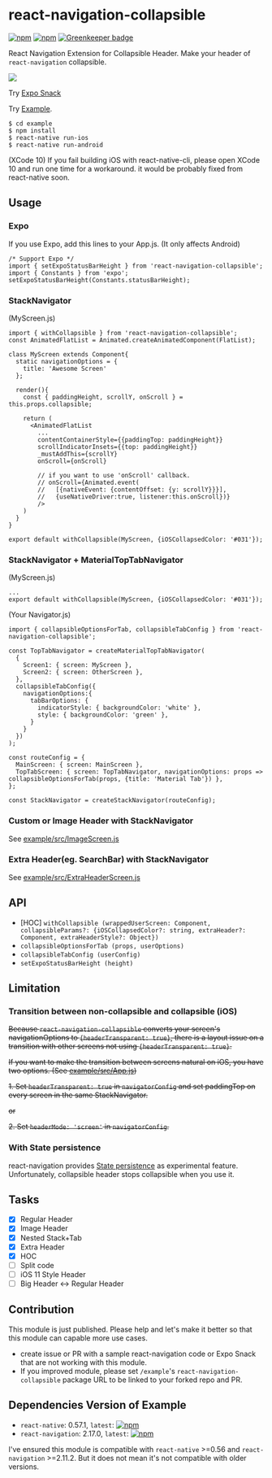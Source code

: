 # react-navigation-collapsible

[![npm](https://img.shields.io/npm/v/react-navigation-collapsible.svg)](https://www.npmjs.com/package/react-navigation-collapsible) [![npm](https://img.shields.io/npm/dm/react-navigation-collapsible.svg)](https://www.npmjs.com/package/react-navigation-collapsible) [![Greenkeeper badge](https://badges.greenkeeper.io/benevbright/react-navigation-collapsible.svg)](https://greenkeeper.io/)


React Navigation Extension for Collapsible Header.
Make your header of `react-navigation` collapsible.

<img src="https://github.com/benevbright/react-navigation-collapsible/blob/master/demo.gif?raw=true">


Try [Expo Snack](https://snack.expo.io/@benevbright/react-navigation-collapsible)

Try [Example](https://github.com/benevbright/react-navigation-collapsible/tree/master/example).


```
$ cd example
$ npm install
$ react-native run-ios
$ react-native run-android
```
(XCode 10) If you fail building iOS with react-native-cli, please open XCode 10 and run one time for a workaround. it would be probably fixed from react-native soon.

## Usage

### Expo

If you use Expo, add this lines to your App.js. (It only affects Android)

```
/* Support Expo */
import { setExpoStatusBarHeight } from 'react-navigation-collapsible';
import { Constants } from 'expo';
setExpoStatusBarHeight(Constants.statusBarHeight);
```

### StackNavigator

(MyScreen.js)
```
import { withCollapsible } from 'react-navigation-collapsible';
const AnimatedFlatList = Animated.createAnimatedComponent(FlatList);

class MyScreen extends Component{
  static navigationOptions = {
    title: 'Awesome Screen'
  };

  render(){
    const { paddingHeight, scrollY, onScroll } = this.props.collapsible;

    return (
      <AnimatedFlatList 
        ...
        contentContainerStyle={{paddingTop: paddingHeight}}
        scrollIndicatorInsets={{top: paddingHeight}}
        _mustAddThis={scrollY}
        onScroll={onScroll} 
        
        // if you want to use 'onScroll' callback.
        // onScroll={Animated.event(
        //   [{nativeEvent: {contentOffset: {y: scrollY}}}],
        //   {useNativeDriver:true, listener:this.onScroll})} 
        />
    )
  }
}

export default withCollapsible(MyScreen, {iOSCollapsedColor: '#031'});
```


### StackNavigator + MaterialTopTabNavigator

(MyScreen.js)
```
...
export default withCollapsible(MyScreen, {iOSCollapsedColor: '#031'});
```

(Your Navigator.js)
```
import { collapsibleOptionsForTab, collapsibleTabConfig } from 'react-navigation-collapsible';

const TopTabNavigator = createMaterialTopTabNavigator(
  {
    Screen1: { screen: MyScreen },
    Screen2: { screen: OtherScreen },
  },
  collapsibleTabConfig({
    navigationOptions:{
      tabBarOptions: {
        indicatorStyle: { backgroundColor: 'white' },
        style: { backgroundColor: 'green' },
      }
    }
  })
);

const routeConfig = {
  MainScreen: { screen: MainScreen },
  TopTabScreen: { screen: TopTabNavigator, navigationOptions: props => collapsibleOptionsForTab(props, {title: 'Material Tab'}) },
};

const StackNavigator = createStackNavigator(routeConfig);
```

### Custom or Image Header with StackNavigator
See [example/src/ImageScreen.js](https://github.com/benevbright/react-navigation-collapsible/tree/master/example/src/ImageScreen.js)


### Extra Header(eg. SearchBar) with StackNavigator
See [example/src/ExtraHeaderScreen.js](https://github.com/benevbright/react-navigation-collapsible/tree/master/example/src/ExtraHeaderScreen.js)

## API

- [HOC] `withCollapsible (wrappedUserScreen: Component, collapsibleParams?: {iOSCollapsedColor?: string, extraHeader?: Component, extraHeaderStyle?: Object})`
- `collapsibleOptionsForTab (props, userOptions)`
- `collapsibleTabConfig (userConfig)`
- `setExpoStatusBarHeight (height)`

## Limitation

### Transition between non-collapsible and collapsible (iOS)

~~Because `react-navigation-collapsible` converts your screen's navigationOptions to `{headerTransparent: true}`, there is a layout issue on a transition with other screens not using `{headerTransparent: true}`.~~

~~If you want to make the transition between screens natural on iOS, you have two options. (See [example/src/App.js](https://github.com/benevbright/react-navigation-collapsible/tree/master/example/src/App.js))~~

~~1. Set `headerTransparent: true` in `navigatorConfig` and set paddingTop on every screen in the same StackNavigator.~~

~~or~~

~~2. Set `headerMode: 'screen'` in `navigatorConfig`.~~

### With State persistence

react-navigation provides [State persistence](https://reactnavigation.org/docs/en/state-persistence.html) as experimental feature. Unfortunately, collapsible header stops collapsible when you use it.


## Tasks

- [x] Regular Header
- [x] Image Header
- [x] Nested Stack+Tab
- [x] Extra Header
- [x] HOC
- [ ] Split code
- [ ] iOS 11 Style Header
- [ ] Big Header <-> Regular Header

## Contribution

This module is just published.
Please help and let's make it better so that this module can capable more use cases.

- create issue or PR with a sample react-navigation code or Expo Snack that are not working with this module.
- If you improved module, please set `/example`'s `react-navigation-collapsible` package URL to be linked to your forked repo and PR.

## Dependencies Version of Example

- `react-native`: 0.57.1, `latest`: [![npm](https://img.shields.io/npm/v/react-native.svg)](https://www.npmjs.com/package/react-native)
- `react-navigation`: 2.17.0, `latest`: [![npm](https://img.shields.io/npm/v/react-navigation.svg)](https://www.npmjs.com/package/react-navigation)

I've ensured this module is compatible with `react-native` >=0.56 and `react-navigation` >=2.11.2. But it does not mean it's not compatible with older versions.
